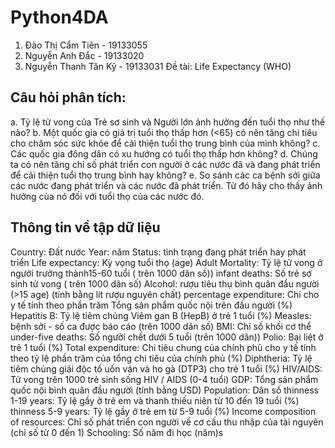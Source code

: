 # Python4DA
1. Đào Thị Cẩm Tiên - 19133055
2. Nguyễn Anh Đắc - 19133020
3. Nguyễn Thanh Tân Kỷ - 19133031
Đề tài: Life Expectancy (WHO)
## Câu hỏi phân tích:
a. Tỷ lệ tử vong của Trẻ sơ sinh và Người lớn ảnh hưởng đến tuổi thọ như thế nào?
b. Một quốc gia có giá trị tuổi thọ thấp hơn (<65) có nên tăng chi tiêu cho chăm sóc sức khỏe để cải thiện tuổi thọ trung bình của mình không?
c. Các quốc gia đông dân có xu hướng có tuổi thọ thấp hơn không?
d. Chúng ta có nên tăng chỉ số phát triển con người ở các nước đã và đang phát triển để cải thiện tuổi thọ trung bình hay không?
e. So sánh các ca bệnh sởi giữa các nước đang phát triển và các nước đã phát triển. Từ đó hãy cho thấy ảnh hưởng của nó đối với tuổi thọ của các nước đó.
## Thông tin về tập dữ liệu
Country: Đất nước
Year: năm
Status: tình trạng đang phát triển hay phát triển
Life expectancy: Kỳ vọng tuổi thọ (age)
Adult Mortality: Tỷ lệ tử vong ở người trưởng thành15-60 tuổi ( trên 1000 dân số))
infant deaths: Số trẻ sơ sinh tử vong ( trên 1000 dân số)
Alcohol: rượu tiêu thụ bình quân đầu người (>15 age) (tính bằng lít rượu nguyên chất)
percentage expenditure: Chi cho y tế tính theo phần trăm Tổng sản phẩm quốc nội trên đầu người (%)
Hepatitis B: Tỷ lệ tiêm chủng Viêm gan B (HepB) ở trẻ 1 tuổi (%)
Measles: bệnh sởi - số ca được báo cáo (trên 1000 dân số)
BMI: Chỉ số khối cơ thể
under-five deaths: Số người chết dưới 5 tuổi (trên 1000 dân))
Polio: Bại liệt ở trẻ 1 tuổi (%)
Total expenditure: Chi tiêu chung của chính phủ cho y tế tính theo tỷ lệ phần trăm của tổng chi tiêu của chính phủ (%)
Diphtheria: Tỷ lệ tiêm chủng giải độc tố uốn ván và ho gà (DTP3) cho trẻ 1 tuổi (%)
HIV/AIDS: Tử vong trên 1000 trẻ sinh sống HIV / AIDS (0-4 tuổi)
GDP: Tổng sản phẩm quốc nội bình quân đầu người (tính bằng USD)
Population: Dân số
thinness 1-19 years: Tỷ lệ gầy ở trẻ em và thanh thiếu niên từ 10 đến 19 tuổi (%)
thinness 5-9 years: Tỷ lệ gầy ở trẻ em từ 5-9 tuổi (%)
Income composition of resources: Chỉ số phát triển con người về cơ cấu thu nhập của tài nguyên (chỉ số từ 0 đến 1)
Schooling: Số năm đi học (năm)s
